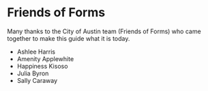 # Friends of Forms

Many thanks to the City of Austin team (Friends of Forms) who came together to make this guide what it is today.

* Ashlee Harris
* Amenity Applewhite
* Happiness Kisoso
* Julia Byron
* Sally Caraway
